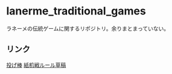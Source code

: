 # lanerme_traditional_games
ラネーメの伝統ゲームに関するリポジトリ。余りまとまっていない。

## リンク
[投げ棒](https://yasusho.github.io/lanerme_traditional_games/xyr/%E6%92%83%E8%A3%81.html)
[紙机戦ルール草稿](https://yasusho.github.io/lanerme_traditional_games/%E3%83%AB%E3%83%BC%E3%83%AB)
